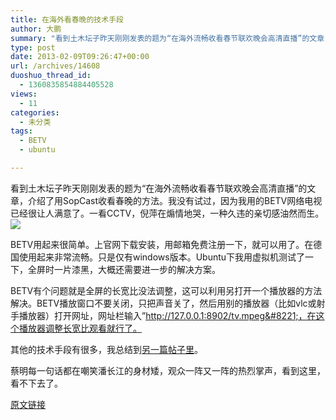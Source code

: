 ```yaml
---
title: 在海外看春晚的技术手段
author: 大鹏
summary: "看到土木坛子昨天刚刚发表的题为“在海外流畅收看春节联欢晚会高清直播”的文章，介绍了用SopCast收看春晚的方法。我没有试过，因为我用的BETV网络电视已经很让人满意了。一看CCTV，倪萍在煽情地哭，一种久违的亲切感油然而生。![][1]"
type: post
date: 2013-02-09T09:26:47+00:00
url: /archives/14608
duoshuo_thread_id:
  - 1360835854884405528
views:
  - 11
categories:
  - 未分类
tags:
  - BETV
  - ubuntu

---
```

看到土木坛子昨天刚刚发表的题为“在海外流畅收看春节联欢晚会高清直播”的文章，介绍了用SopCast收看春晚的方法。我没有试过，因为我用的BETV网络电视已经很让人满意了。一看CCTV，倪萍在煽情地哭，一种久违的亲切感油然而生。![][1]

BETV用起来很简单。上官网下载安装，用邮箱免费注册一下，就可以用了。在德国使用起来非常流畅。只是仅有windows版本。Ubuntu下我用虚拟机测试了一下，全屏时一片漆黑，大概还需要进一步的解决方案。

BETV有个问题就是全屏的长宽比没法调整，这可以利用另打开一个播放器的方法解决。BETV播放窗口不要关闭，只把声音关了，然后用别的播放器（比如vlc或射手播放器）打开网址，网址栏输入&#8221;http://127.0.0.1:8902/tv.mpeg&#8221;，在这个播放器调整长宽比观看就行了。

其他的技术手段有很多，我总结到[另一篇帖子里][2]。

蔡明每一句话都在嘲笑潘长江的身材矮，观众一阵又一阵的热烈掌声，看到这里，看不下去了。

 [1]: https://iebnyq.blu.livefilestore.com/y1prB0ri6xouAMYuyvVp97iu5ZJRLFE5ry2kr2o7UbGWAxuccChYdJbJgq0UWZOsTFZQm4KFehCLLpjytBlv3bgY49fWdJQlw8e/2013-02-09_niping.jpg
 [2]: http://pzhao.org/archives/16826

[原文链接](http://dapengde.com/archives/14608)

